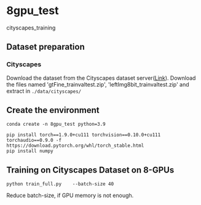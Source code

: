 # 8gpu_test
cityscapes_training

## Dataset preparation

### Cityscapes
Download the dataset from the Cityscapes dataset server([Link](https://www.cityscapes-dataset.com/)). Download the files named 'gtFine_trainvaltest.zip', 'leftImg8bit_trainvaltest.zip' and extract in ```./data/cityscapes/```

## Create the environment
```
conda create -n 8gpu_test python=3.9
```
```
pip install torch==1.9.0+cu111 torchvision==0.10.0+cu111 torchaudio==0.9.0 -f https://download.pytorch.org/whl/torch_stable.html
pip install numpy
```

## Training on Cityscapes Dataset on 8-GPUs
```
python train_full.py    --batch-size 40
```

Reduce batch-size, if GPU memory is not enough. 

